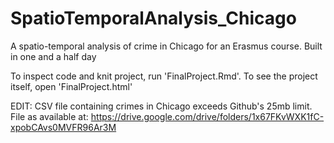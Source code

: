 # SpatioTemporalAnalysis_Chicago
A spatio-temporal analysis of crime in Chicago for an Erasmus course. Built in one and a half day

To inspect code and knit project, run 'FinalProject.Rmd'. To see the project itself, open 'FinalProject.html'

EDIT: CSV file containing crimes in Chicago exceeds Github's 25mb limit. File as available at: https://drive.google.com/drive/folders/1x67FKvWXK1fC-xpobCAvs0MVFR96Ar3M
